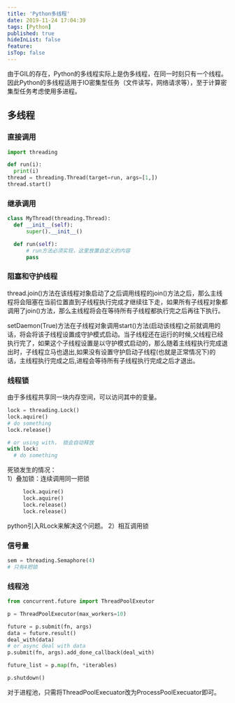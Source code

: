 ```yaml
---
title: 'Python多线程'
date: 2019-11-24 17:04:39
tags: [Python]
published: true
hideInList: false
feature: 
isTop: false
---
```

由于GIL的存在，Python的多线程实际上是伪多线程，在同一时刻只有一个线程。因此Python的多线程适用于IO密集型任务（文件读写，网络请求等），至于计算密集型任务考虑使用多进程。
## 多线程
### 直接调用
  ``` python
import threading

def run(i):
    print(i)
thread = threading.Thread(target=run, args=[1,])
thread.start()
```
### 继承调用
    
  ``` python
class MyThread(threading.Thread):
    def __init__(self):
        super().__init__()

    def run(self):
        # run方法必须实现，这里放置自定义的内容
        pass
  ```
### 阻塞和守护线程
thread.join()方法在该线程对象启动了之后调用线程的join()方法之后，那么主线程将会阻塞在当前位置直到子线程执行完成才继续往下走，如果所有子线程对象都调用了join()方法，那么主线程将会在等待所有子线程都执行完之后再往下执行。

setDaemon(True)方法在子线程对象调用start()方法(启动该线程)之前就调用的话，将会将该子线程设置成守护模式启动。当子线程还在运行的时候,父线程已经执行完了，如果这个子线程设置是以守护模式启动的，那么随着主线程执行完成退出时，子线程立马也退出,如果没有设置守护启动子线程(也就是正常情况下)的话，主线程执行完成之后,进程会等待所有子线程执行完成之后才退出。

### 线程锁
  由于多线程共享同一块内存空间，可以访问其中的变量。

  ```python
lock = threading.Lock()
lock.aquire()
# do something
lock.release()
  
# or using with， 锁会自动释放
with lock:
    # do something
  
  ```
死锁发生的情况：  
1）叠加锁：连续调用同一把锁
 ```python
	  lock.aquire()
	  lock.aquire()
	  lock.release()
	  lock.release()
```
python引入RLock来解决这个问题。
2）相互调用锁

### 信号量
  ```python
sem = threading.Semaphore(4)
# 只有4把锁
  
 ```
### 线程池
  ```python
from concurrent.future import ThreadPoolExeutor
  
p = ThreadPoolExecutor(max_workers=10)
  
future = p.submit(fn, args)
data = future.result()
deal_with(data)
# or async deal with data
p.submit(fn, args).add_done_callback(deal_with)
  
future_list = p.map(fn, *iterables)
  
p.shutdown()
  
  ```
对于进程池，只需将ThreadPoolExecuator改为ProcessPoolExecuator即可。
